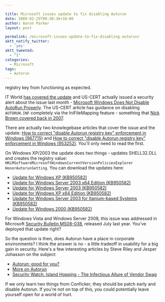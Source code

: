 ```yaml
---

title: Microsoft issues update to fix disabling Autorun
date: 2009-02-25T08:30:36+10:00
author: Aaron Parker
layout: post

permalink: /microsoft-issues-update-to-fix-disabling-autorun/
aktt_notify_twitter:
  - 'yes'
aktt_tweeted:
  - "1"
categories:
  - Microsoft
tags:
  - Autorun
---
```

 registry key from functioning as expected.

IT World [has covered the update](http://www.itworld.com/windows/63219/after-cert-warning-microsoft-delivers-autorun-fix) and US-CERT actually issued a security alert about the issue last month - [Microsoft Windows Does Not Disable AutoRun Properly](http://www.us-cert.gov/cas/techalerts/TA09-020A.html). The US-CERT article has guidance on disabling `AUTORUN.INF` completely via the IniFileMapping feature - something that [Nick Brown covered back in 2007](http://nick.brown.free.fr/blog/2007/10/memory-stick-worms.html).

There are actually two knowlegebase articles that cover the issue and the update: [How to correct "disable Autorun registry key" enforcement in Windows (967715)](http://support.microsoft.com/kb/967715) and [How to correct "disable Autorun registry key" enforcement in Windows (953252)](http://support.microsoft.com/kb/953252). You'll only need to read the first.

On Windows XP/2003 the update does two things - updates SHELL32.DLL and creates the registry value: `HKLMSoftwareMicrosoftWindowsCurrentVersionPoliciesExplorer HonorAutorunSetting`. You can download the updates here:

  * [Update for Windows XP (KB950582)](http://www.microsoft.com/downloads/details.aspx?FamilyId=CC4FB38C-579B-40F7-89C4-1721D7B8DAA5)
  * [Update for Windows Server 2003 x64 Edition (KB950582)](http://www.microsoft.com/downloads/details.aspx?FamilyId=E8507286-CDF8-4BCB-AFC5-9734FE772C53)
  * [Update for Windows Server 2003 (KB950582)](http://www.microsoft.com/downloads/details.aspx?FamilyId=705305E5-7060-4236-B5D2-40CA63A967FB)
  * [Update for Windows XP x64 Edition (KB950582)](http://www.microsoft.com/downloads/details.aspx?FamilyId=21A0124C-6F50-4281-923E-E2B28068147A)
  * [Update for Windows Server 2003 for Itanium-based Systems (KB950582)](http://www.microsoft.com/downloads/details.aspx?FamilyId=5795F63E-1FD9-4A13-9650-1015E14B6D11)
  * [Update for Windows 2000 (KB950582)](http://www.microsoft.com/downloads/details.aspx?FamilyId=C192EDCF-CA3D-44E3-8ECC-49C5F4DA5405)

For Windows Vista and Windows Server 2008, this issue was addressed in Microsoft [Security Bulletin MS08-038](http://www.microsoft.com/technet/security/bulletin/ms08-038.mspx), released July last year. You've deployed that update right?

So the question is then, does Autorun have a place in corporate environments? I think the answer is no - a little tradeoff in usability for a big gain in security. Here's a few interesting articles by Steve Riley and Jesper Johasson on the subject:

  * [Autorun: good for you?](http://blogs.technet.com/steriley/archive/2007/09/22/autorun-good-for-you.aspx)
  * [More on Autorun](http://blogs.technet.com/steriley/archive/2007/10/30/more-on-autorun.aspx)
  * [Security Watch: Island Hopping - The Infectious Allure of Vendor Swag](http://technet.microsoft.com/en-us/magazine/2008.01.securitywatch.aspx)

If we only learn two things from Conficker, they should be patch early and disable Autorun. If you're not on top of this, you could potentially leave yourself open for a world of hurt.
